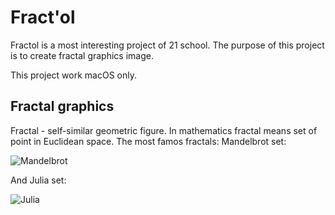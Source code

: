 # Fract'ol

 Fractol is a most interesting project of 21 school. The purpose of this project is to create fractal graphics image.

 This project work macOS only.
 
 ## Fractal graphics
 
 Fractal - self-similar geometric figure. In mathematics fractal means set of point in Euclidean space.
 The most famos fractals: Mandelbrot set:

 ![Mandelbrot](https://github.com/Arnisfet/fract-ol/blob/master/images/Mandelbrot_set.gif?raw=true)

 And Julia set:

 ![Julia]()
